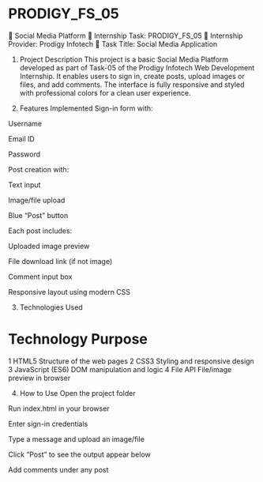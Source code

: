 # PRODIGY_FS_05
📱 Social Media Platform
🔹 Internship Task: PRODIGY_FS_05
🔹 Internship Provider: Prodigy Infotech
🔹 Task Title: Social Media Application

1.  Project Description
This project is a basic Social Media Platform developed as part of Task-05 of the Prodigy Infotech Web Development Internship. It enables users to sign in, create posts, upload images or files, and add comments. The interface is fully responsive and styled with professional colors for a clean user experience.

2.  Features Implemented
Sign-in form with:

Username

Email ID

Password

Post creation with:

Text input

Image/file upload

Blue “Post” button

Each post includes:

Uploaded image preview

File download link (if not image)

Comment input box

Responsive layout using modern CSS

3.  Technologies Used
#	Technology	Purpose
1	HTML5	Structure of the web pages
2	CSS3	Styling and responsive design
3	JavaScript (ES6)	DOM manipulation and logic
4	File API	File/image preview in browser

4. How to Use
Open the project folder

Run index.html in your browser

Enter sign-in credentials

Type a message and upload an image/file

Click “Post” to see the output appear below

Add comments under any post

